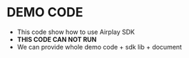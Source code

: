 # DEMO CODE  
* This code show how to use Airplay SDK         
* **THIS CODE CAN NOT RUN**  
* We can provide whole demo code + sdk lib + document      
  

